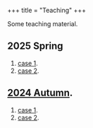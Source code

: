 +++
title = "Teaching"
+++

Some teaching material. 

## 2025 Spring
1. [case 1](@/teaching/2025spring-MA.md).
2. [case 2](@/teaching/2025spring-MA2.md).
   
## [2024 Autumn](@/teaching/2025spring-MA2.md).

1. [case 1](@/teaching/2025spring-MA.md).
2. [case 2](@/teaching/2025spring-MA2.md).